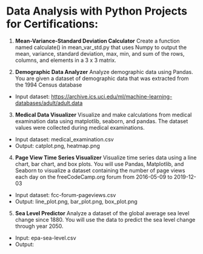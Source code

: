 # Data Analysis with Python Projects for Certifications:

1. **Mean-Variance-Standard Deviation Calculator**
Create a function named calculate() in mean_var_std.py that uses Numpy to output the mean, variance, standard deviation, max, min, and sum of the rows, columns, and elements in a 3 x 3 matrix.

2. **Demographic Data Analyzer**
Analyze demographic data using Pandas. You are given a dataset of demographic data that was extracted from the 1994 Census database 
- Input dataset: https://archive.ics.uci.edu/ml/machine-learning-databases/adult/adult.data

3. **Medical Data Visualizer**
Visualize and make calculations from medical examination data using matplotlib, seaborn, and pandas. The dataset values were collected during medical examinations.

- Input dataset: medical_examination.csv
- Output: catplot.png, heatmap.png

4. **Page View Time Series Visualizer**
Visualize time series data using a line chart, bar chart, and box plots. You will use Pandas, Matplotlib, and Seaborn to visualize a dataset containing the number of page views each day on the freeCodeCamp.org forum from 2016-05-09 to 2019-12-03

- Input dataset: fcc-forum-pageviews.csv
- Output: line_plot.png, bar_plot.png, box_plot.png

5. **Sea Level Predictor**
Analyze a dataset of the global average sea level change since 1880. You will use the data to predict the sea level change through year 2050.
- Input: epa-sea-level.csv
- Output: 

